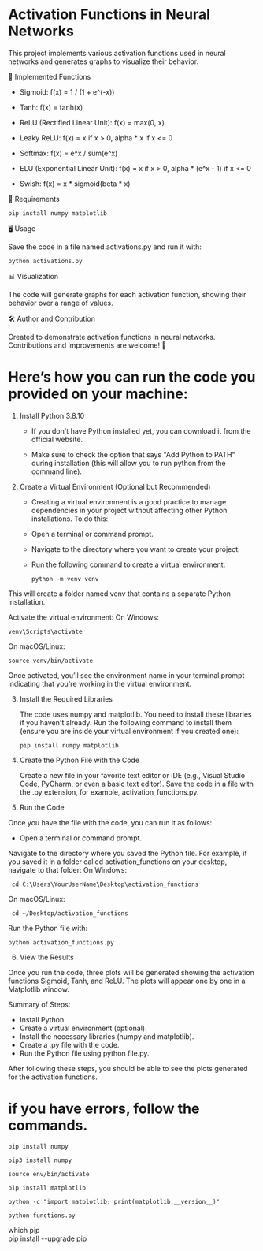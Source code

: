 
# Activation Functions in Neural Networks

  This project implements various activation functions used in neural networks and generates graphs to visualize their behavior.


📌 Implemented Functions

   - Sigmoid: f(x) = 1 / (1 + e^(-x))

   - Tanh: f(x) = tanh(x)

   - ReLU (Rectified Linear Unit): f(x) = max(0, x)

   - Leaky ReLU: f(x) = x if x > 0, alpha * x if x <= 0

   - Softmax: f(x) = e^x / sum(e^x)

   - ELU (Exponential Linear Unit): f(x) = x if x > 0, alpha * (e^x - 1) if x <= 0

  - Swish: f(x) = x * sigmoid(beta * x)


🚀 Requirements

    pip install numpy matplotlib


🖥️ Usage

   Save the code in a file named activations.py and run it with:

    python activations.py


📊 Visualization

   The code will generate graphs for each activation function, showing their behavior over a range of values.


🛠️ Author and Contribution

   Created to demonstrate activation functions in neural networks. Contributions and improvements are welcome! 🚀


# Here’s how you can run the code you provided on your machine:

1. Install Python 3.8.10

   - If you don't have Python installed yet, you can download it from the official website.

   - Make sure to check the option that says "Add Python to PATH" during installation (this will allow you to run python from the command line).


2. Create a Virtual Environment (Optional but Recommended)

   - Creating a virtual environment is a good practice to manage dependencies in your project without affecting other Python installations. To do this:

   - Open a terminal or command prompt.

   - Navigate to the directory where you want to create your project.

   - Run the following command to create a virtual environment:
   
         python -m venv venv

This will create a folder named venv that contains a separate Python installation.

 Activate the virtual environment:
 On Windows: 
 
    venv\Scripts\activate

 On macOS/Linux:
 
    source venv/bin/activate

 Once activated, you’ll see the environment name in your terminal prompt indicating that you're working in the virtual environment.


3. Install the Required Libraries

   The code uses numpy and matplotlib. You need to install these libraries if you haven't already. Run the following command to install them (ensure you are inside your virtual environment if you created one):

       pip install numpy matplotlib


4. Create the Python File with the Code
   
   Create a new file in your favorite text editor or IDE (e.g., Visual Studio Code, PyCharm, or even a basic text editor). Save the code in a file with the .py extension, for example, activation_functions.py.


6. Run the Code

Once you have the file with the code, you can run it as follows:

   - Open a terminal or command prompt.

  Navigate to the directory where you saved the Python file. For example, if you saved it in a folder called activation_functions on your desktop, navigate to that folder:
On Windows:

     cd C:\Users\YourUserName\Desktop\activation_functions
     
On macOS/Linux: 
    
     cd ~/Desktop/activation_functions

Run the Python file with: 
   
    python activation_functions.py


6. View the Results

Once you run the code, three plots will be generated showing the activation functions Sigmoid, Tanh, and ReLU. The plots will appear one by one in a Matplotlib window.

Summary of Steps:
   - Install Python.
   - Create a virtual environment (optional).
   - Install the necessary libraries (numpy and matplotlib).
   - Create a .py file with the code.
   - Run the Python file using python file.py.

After following these steps, you should be able to see the plots generated for the activation functions. 



# if you have errors, follow the commands.

    pip install numpy
    
    pip3 install numpy

    source env/bin/activate
    
    pip install matplotlib
    
    python -c "import matplotlib; print(matplotlib.__version__)"
    
    python functions.py

which pip  
pip install --upgrade pip

